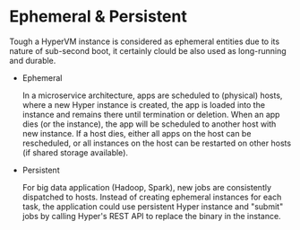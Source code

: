 # Ephemeral & Persistent

Tough a HyperVM instance is considered as ephemeral entities due to its nature of sub-second boot, it certainly clould be also used as long-running and durable.

- Ephemeral


    In a microservice architecture, apps are scheduled to (physical) hosts, where a new Hyper instance is created, the app is loaded into the instance and remains there until termination or deletion. When an app dies (or the instance), the app will be scheduled to another host with new instance. If a host dies, either all apps on the host can be rescheduled, or all instances on the host can be restarted on other hosts (if shared storage available).

- Persistent


    For big data application (Hadoop, Spark), new jobs are consistently dispatched to hosts. Instead of creating ephemeral instances for each task, the application could use persistent Hyper instance and "submit" jobs by calling Hyper's REST API to replace the binary in the instance.



